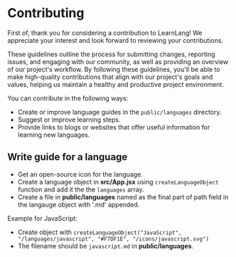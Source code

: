 # Contributing

First of, thank you for considering a contribution to LearnLang! We
appreciate your interest and look forward to reviewing your
contributions.

These guidelines outline the process for submitting changes, reporting
issues, and engaging with our community, as well as providing an
overview of our project's workflow. By following these guidelines,
you'll be able to make high-quality contributions that align with our
project's goals and values, helping us maintain a healthy and
productive project environment.

You can contribute in the following ways:

* Create or improve language guides in the `public/languages` directory.
* Suggest or improve learning steps.
* Provide links to blogs or websites that offer useful information for
learning new languages.

## Write guide for a language

- Get an open-source icon for the language.
- Create a language object in **src/App.jsx** using `createLanguageObject`
function and add it the the `languages` array.
- Create a file in **public/languages** named as the final part of path
field in the langauge object with '.md' appended.

Example for  JavaScript:

- Create object with `createLanguageObject("JavaScript", "/languages/javascript", "#F7DF1E", "/icons/javascript.svg")`
- The filename should be `javascript.md` in **public/languages**.
